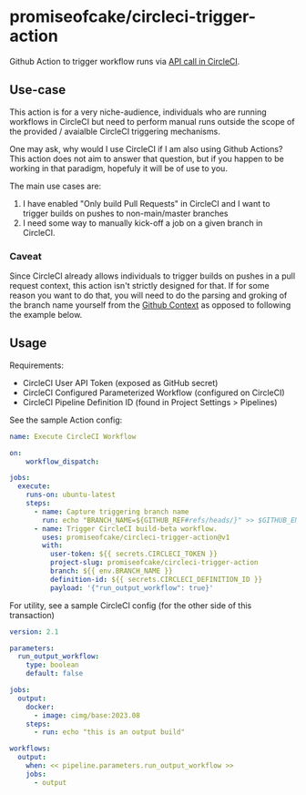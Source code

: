 # promiseofcake/circleci-trigger-action

Github Action to trigger workflow runs via [API call in CircleCI](https://circleci.com/docs/api/v2/#get-a-pipeline-39-s-workflows).

## Use-case

This action is for a very niche-audience, individuals who are running workflows
in CircleCI but need to perform manual runs outside the scope of the provided /
avaialble CircleCI triggering mechanisms.

One may ask, why would I use CircleCI if I am also using Github Actions? This
action does not aim to answer that question, but if you happen to be working in
that paradigm, hopefuly it will be of use to you.

The main use cases are:

1. I have enabled "Only build Pull Requests" in CircleCI and I want to trigger builds on pushes to non-main/master branches
2. I need some way to manually kick-off a job on a given branch in CircleCI.

### Caveat

Since CircleCI already allows individuals to trigger builds on pushes in a pull request context, this action isn't strictly designed for that. If for some reason you want to do that, you will need to do the parsing and groking of the branch name yourself from the [Github Context](https://docs.github.com/en/free-pro-team@latest/actions/reference/context-and-expression-syntax-for-github-actions#github-context) as opposed to following the example below.

## Usage

Requirements:

* CircleCI User API Token (exposed as GitHub secret)
* CircleCI Configured Parameterized Workflow (configured on CircleCI)
* CircleCI Pipeline Definition ID (found in Project Settings > Pipelines)

See the sample Action config:

```yaml
name: Execute CircleCI Workflow

on:
    workflow_dispatch:

jobs:
  execute:
    runs-on: ubuntu-latest
    steps:
      - name: Capture triggering branch name
        run: echo "BRANCH_NAME=${GITHUB_REF#refs/heads/}" >> $GITHUB_ENV
      - name: Trigger CircleCI build-beta workflow.
        uses: promiseofcake/circleci-trigger-action@v1
        with:
          user-token: ${{ secrets.CIRCLECI_TOKEN }}
          project-slug: promiseofcake/circleci-trigger-action
          branch: ${{ env.BRANCH_NAME }}
          definition-id: ${{ secrets.CIRCLECI_DEFINITION_ID }}
          payload: '{"run_output_workflow": true}'
```

For utility, see a sample CircleCI config (for the other side of this transaction)

```yaml
version: 2.1

parameters:
  run_output_workflow:
    type: boolean
    default: false

jobs:
  output:
    docker:
      - image: cimg/base:2023.08
    steps:
      - run: echo "this is an output build"

workflows:
  output:
    when: << pipeline.parameters.run_output_workflow >>
    jobs:
      - output
```
